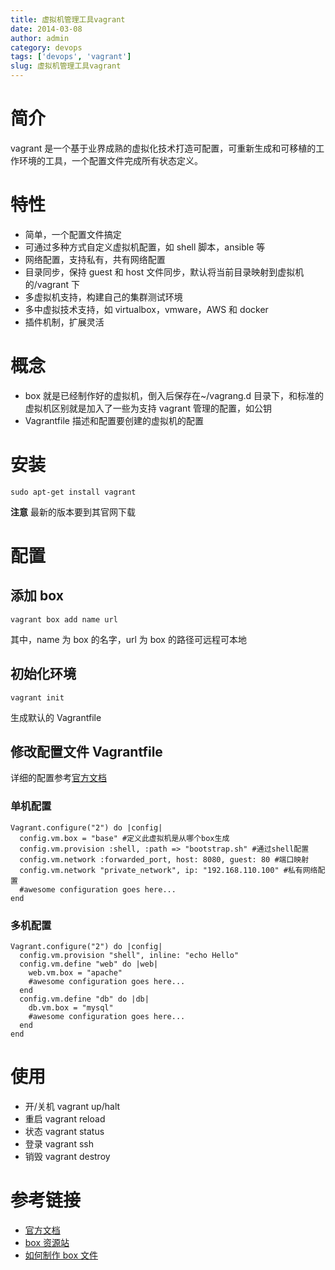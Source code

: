 ```yaml
---
title: 虚拟机管理工具vagrant
date: 2014-03-08
author: admin
category: devops
tags: ['devops', 'vagrant']
slug: 虚拟机管理工具vagrant
---
```


# 简介

vagrant 是一个基于业界成熟的虚拟化技术打造可配置，可重新生成和可移植的工作环境的工具，一个配置文件完成所有状态定义。

# 特性

- 简单，一个配置文件搞定
- 可通过多种方式自定义虚拟机配置，如 shell 脚本，ansible 等
- 网络配置，支持私有，共有网络配置
- 目录同步，保持 guest 和 host 文件同步，默认将当前目录映射到虚拟机的/vagrant 下
- 多虚拟机支持，构建自己的集群测试环境
- 多中虚拟技术支持，如 virtualbox，vmware，AWS 和 docker
- 插件机制，扩展灵活

# 概念

- box 就是已经制作好的虚拟机，倒入后保存在\~/vagrang.d 目录下，和标准的虚拟机区别就是加入了一些为支持 vagrant 管理的配置，如公钥
- Vagrantfile 描述和配置要创建的虚拟机的配置

# 安装

    sudo apt-get install vagrant

**注意** 最新的版本要到其官网下载

# 配置

## 添加 box

    vagrant box add name url

其中，name 为 box 的名字，url 为 box 的路径可远程可本地

## 初始化环境

    vagrant init

生成默认的 Vagrantfile

## 修改配置文件 Vagrantfile

详细的配置参考[官方文档](http://docs.vagrantup.com/v2/)

### 单机配置

    Vagrant.configure("2") do |config|
      config.vm.box = "base" #定义此虚拟机是从哪个box生成
      config.vm.provision :shell, :path => "bootstrap.sh" #通过shell配置
      config.vm.network :forwarded_port, host: 8080, guest: 80 #端口映射
      config.vm.network "private_network", ip: "192.168.110.100" #私有网络配置
      #awesome configuration goes here...
    end

### 多机配置

    Vagrant.configure("2") do |config|
      config.vm.provision "shell", inline: "echo Hello"
      config.vm.define "web" do |web|
        web.vm.box = "apache"
        #awesome configuration goes here...
      end
      config.vm.define "db" do |db|
        db.vm.box = "mysql"
        #awesome configuration goes here...
      end
    end

# 使用

- 开/关机 vagrant up/halt
- 重启 vagrant reload
- 状态 vagrant status
- 登录 vagrant ssh
- 销毁 vagrant destroy

# 参考链接

- [官方文档](http://docs.vagrantup.com/v2/)
- [box 资源站](http://www.vagrantbox.es/)
- [如何制作 box 文件](http://www.skoblenick.com/vagrant/creating-a-custom-box-from-scratch/)
